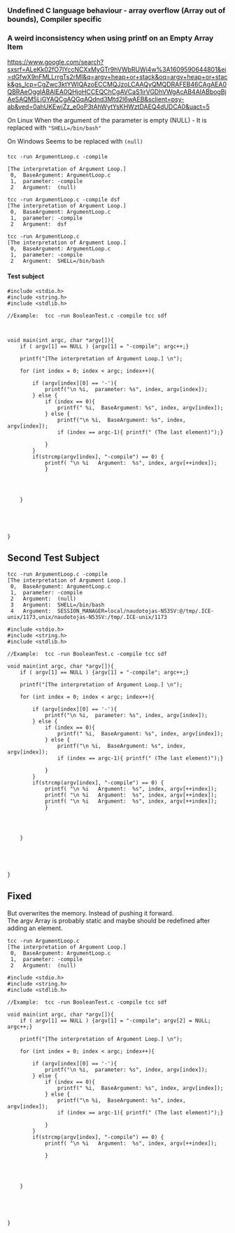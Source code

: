 ### Undefined C language behaviour - array overflow (Array out of bounds), Compiler specific
### A weird inconsistency when using printf on an Empty Array Item
https://www.google.com/search?sxsrf=ALeKk02fO7lYccNCXxMyGTr9hVWbRUWi4w%3A1609590644801&ei=dGfwX9nFMLLrrgTs2rMI&q=argv+heap+or+stack&oq=argv+heap+or+stack&gs_lcp=CgZwc3ktYWIQAzoECCMQJzoLCAAQyQMQDRAFEB46CAgAEA0QBRAeOggIABAIEA0QHjoHCCEQChCgAVCaS1irVGDhVWgAcAB4AIABbogBjAeSAQM5LjGYAQCgAQGqAQdnd3Mtd2l6wAEB&sclient=psy-ab&ved=0ahUKEwjZz_e0oP3tAhWytYsKHWztDAEQ4dUDCA0&uact=5

On Linux
When the argument of the parameter is empty (NULL) - It is replaced with `"SHELL=/bin/bash"`

On Windows
Seems to be replaced with `(null)`

####



`tcc -run ArgumentLoop.c -compile `
```
[The interpretation of Argument Loop.] 
 0,  BaseArgument: ArgumentLoop.c
 1,  parameter: -compile
 2   Argument:  (null)
```

```
tcc -run ArgumentLoop.c -compile dsf
[The interpretation of Argument Loop.] 
 0,  BaseArgument: ArgumentLoop.c
 1,  parameter: -compile
 2   Argument:  dsf
```

```
tcc -run ArgumentLoop.c 
[The interpretation of Argument Loop.] 
 0,  BaseArgument: ArgumentLoop.c
 1,  parameter: -compile
 2   Argument:  SHELL=/bin/bash
```


#### Test subject
```
#include <stdio.h>
#include <string.h>
#include <stdlib.h>

//Example:  tcc -run BooleanTest.c -compile tcc sdf



void main(int argc, char *argv[]){
	if ( argv[1] == NULL ) {argv[1] = "-compile"; argc++;}
	
	printf("[The interpretation of Argument Loop.] \n");
	
	for (int index = 0; index < argc; index++){
		
		if (argv[index][0] == '-'){ 
			printf("\n %i,  parameter: %s", index, argv[index]); 
		} else { 
			if (index == 0){
				printf(" %i,  BaseArgument: %s", index, argv[index]); 
			} else {
				printf("\n %i,  BaseArgument: %s", index, argv[index]); 
				if (index == argc-1){ printf(" (The last element)");}
				
			}
		}
		if(strcmp(argv[index], "-compile") == 0) {
			printf( "\n %i   Argument:  %s", index, argv[++index]);
			}
		

		
		
	}
	
	

	

}
```



## Second Test Subject

```
tcc -run ArgumentLoop.c -compile
[The interpretation of Argument Loop.] 
 0,  BaseArgument: ArgumentLoop.c
 1,  parameter: -compile
 2   Argument:  (null)
 3   Argument:  SHELL=/bin/bash
 4   Argument:  SESSION_MANAGER=local/naudotojas-N53SV:@/tmp/.ICE-unix/1173,unix/naudotojas-N53SV:/tmp/.ICE-unix/1173
```

```
#include <stdio.h>
#include <string.h>
#include <stdlib.h>

//Example:  tcc -run BooleanTest.c -compile tcc sdf

void main(int argc, char *argv[]){
	if ( argv[1] == NULL ) {argv[1] = "-compile"; argc++;}
	
	printf("[The interpretation of Argument Loop.] \n");
	
	for (int index = 0; index < argc; index++){
		
		if (argv[index][0] == '-'){ 
			printf("\n %i,  parameter: %s", index, argv[index]); 
		} else { 
			if (index == 0){
				printf(" %i,  BaseArgument: %s", index, argv[index]); 
			} else {
				printf("\n %i,  BaseArgument: %s", index, argv[index]); 
				if (index == argc-1){ printf(" (The last element)");}
				
			}
		}
		if(strcmp(argv[index], "-compile") == 0) {
			printf( "\n %i   Argument:  %s", index, argv[++index]);
			printf( "\n %i   Argument:  %s", index, argv[++index]);
			printf( "\n %i   Argument:  %s", index, argv[++index]);
			}
		

		
		
	}
	
	

	

}
```

## Fixed 
But overwrites the memory. Instead of pushing it forward.  
The argv Array is probably static and maybe should be redefined after adding an element.

```
tcc -run ArgumentLoop.c 
[The interpretation of Argument Loop.] 
 0,  BaseArgument: ArgumentLoop.c
 1,  parameter: -compile
 2   Argument:  (null)
```

```
#include <stdio.h>
#include <string.h>
#include <stdlib.h>

//Example:  tcc -run BooleanTest.c -compile tcc sdf

void main(int argc, char *argv[]){
	if ( argv[1] == NULL ) {argv[1] = "-compile"; argv[2] = NULL; argc++;}
	
	printf("[The interpretation of Argument Loop.] \n");
	
	for (int index = 0; index < argc; index++){
		
		if (argv[index][0] == '-'){ 
			printf("\n %i,  parameter: %s", index, argv[index]); 
		} else { 
			if (index == 0){
				printf(" %i,  BaseArgument: %s", index, argv[index]); 
			} else {
				printf("\n %i,  BaseArgument: %s", index, argv[index]); 
				if (index == argc-1){ printf(" (The last element)");}
				
			}
		}
		if(strcmp(argv[index], "-compile") == 0) {
			printf( "\n %i   Argument:  %s", index, argv[++index]);

			}
		

		
		
	}
	
	

	

}
```
